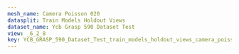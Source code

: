 ```yaml
---
mesh_name: Camera Poisson 020
datasplit: Train Models Holdout Views
dataset_name: Ycb Grasp 590 Dataset Test
view: _6_2_8
key: YCB_GRASP_590_Dataset_Test_train_models_holdout_views_camera_poisson_020__6_2_8
---
```

